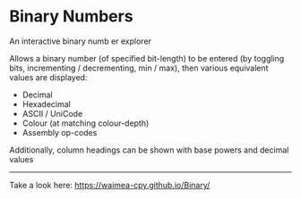 # Binary Numbers

An interactive binary numb er explorer

Allows a binary number (of specified bit-length) to be entered (by toggling bits, incrementing / decrementing, min / max), then various equivalent values are displayed:

- Decimal
- Hexadecimal
- ASCII / UniCode
- Colour (at matching colour-depth)
- Assembly op-codes

Additionally, column headings can be shown with base powers and decimal values

---

Take a look here: https://waimea-cpy.github.io/Binary/
